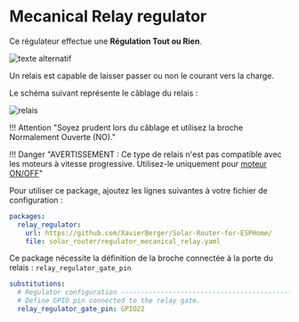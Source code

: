 # Mecanical Relay regulator

Ce régulateur effectue une **Régulation Tout ou Rien**.

![texte alternatif](images/Regulation_on_off.png)

Un relais est capable de laisser passer ou non le courant vers la charge.

Le schéma suivant représente le câblage du relais :

![relais](images/mecanical_relay.drawio.png)

!!! Attention "Soyez prudent lors du câblage et utilisez la broche Normalement Ouverte (NO)."

!!! Danger "AVERTISSEMENT : Ce type de relais n'est pas compatible avec les moteurs à vitesse progressive. Utilisez-le uniquement pour [moteur ON/OFF](engine_on_off.md)"

Pour utiliser ce package, ajoutez les lignes suivantes à votre fichier de configuration :

```yaml linenums="1"
packages:
  relay_regulator:
    url: https://github.com/XavierBerger/Solar-Router-for-ESPHome/
    file: solar_router/regulator_mecanical_relay.yaml
```

Ce package nécessite la définition de la broche connectée à la porte du relais : `relay_regulator_gate_pin`

```yaml linenums="1"
substitutions:
  # Regulator configuration ------------------------------------------------------
  # Define GPIO pin connected to the relay gate.
  relay_regulator_gate_pin: GPIO22
```
